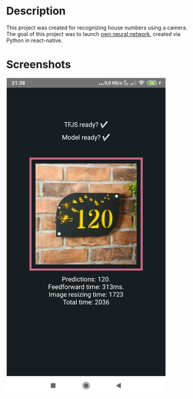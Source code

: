 # Description

This project was created for recognizing house numbers using a camera.
The goal of this project was to launch [own neural network](https://github.com/kirillzyusko/deeplearning/blob/master/4/lab.ipynb),
created via Python in react-native.

# Screenshots

<img src="demo.jpg?raw=true">
